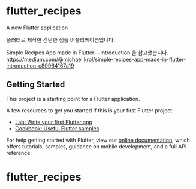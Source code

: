 # flutter_recipes

A new Flutter application

플러터로 제작한 간단한 샘플 어플리케이션입니다.


Simple Recipes App made in Flutter — Introduction 을 참고했습니다.
https://medium.com/@michael.krol/simple-recipes-app-made-in-flutter-introduction-c80964167a19



## Getting Started

This project is a starting point for a Flutter application.

A few resources to get you started if this is your first Flutter project:

- [Lab: Write your first Flutter app](https://flutter.dev/docs/get-started/codelab)
- [Cookbook: Useful Flutter samples](https://flutter.dev/docs/cookbook)

For help getting started with Flutter, view our
[online documentation](https://flutter.dev/docs), which offers tutorials,
samples, guidance on mobile development, and a full API reference.
# flutter_recipes
